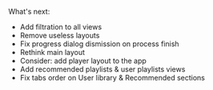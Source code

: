 What's next:
- Add filtration to all views
- Remove useless layouts
- Fix progress dialog dismission on process finish
- Rethink main layout
- Consider: add player layout to the app
- Add recommended playlists & user playlists views
- Fix tabs order on User library & Recommended sections